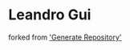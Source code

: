 # Leandro Gui

forked from ['Generate Repository'](https://github.com/lefticus/cpp_starter_project)
